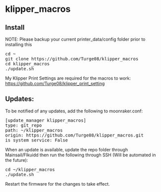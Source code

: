 # klipper_macros

## Install

NOTE: Please backup your current printer_data/config folder prior to installing this

<pre>cd ~
git clone https://github.com/Turge08/klipper_macros
cd klipper_macros
./update.sh</pre>

My Klipper Print Settings are required for the macros to work: https://github.com/Turge08/klipper_print_setting

## Updates:

To be notified of any updates, add the following to moonraker.conf:

<pre>[update_manager klipper_macros]
type: git_repo
path: ~/klipper_macros
origin: https://github.com/Turge08/klipper_macros.git
is_system_service: False</pre>

When an update is available, update the repo folder through Mainsail/Flkuidd then run the following through SSH (Will be automated in the future):

<pre>cd ~/klipper_macros
./update.sh</pre>

Restart the firmware for the changes to take effect.
